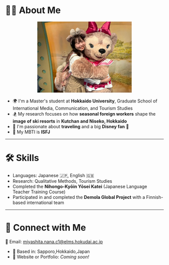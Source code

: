 # 👩‍🎓 About Me
<p align="center">
  <img src="IMG_6687 19.22.16.JPG" alt="Your photo" width="300"/>
</p>

- 🌍 I'm a Master's student at **Hokkaido University**, Graduate School of International Media, Communication, and Tourism Studies
- 🏂 My research focuses on how **seasonal foreign workers** shape the **image of ski resorts** in **Kutchan and Niseko, Hokkaido**
- 🎢 I'm passionate about **traveling** and a big **Disney fan** 🏰
- 👧 My MBTI is **ISFJ**
  
---

# 🛠 Skills

- Languages: Japanese 🇯🇵, English 🇬🇧
- Research: Qualitative Methods, Tourism Studies
- Completed the **Nihongo-Kyōin Yōsei Katei** (Japanese Language Teacher Training Course)
- Participated in and completed the **Demola Global Project** with a Finnish-based international team

---

# 🔗 Connect with Me
📧 Email: miyashita.nana.c1@elms.hokudai.ac.jp
- 📍 Based in: Sapporo,Hokkaido,Japan
- 🧠 Website or Portfolio: *Coming soon!*

